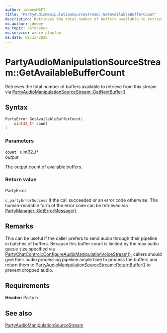 ```yaml
---
author: jdeweyMSFT
title: "PartyAudioManipulationSourceStream::GetAvailableBufferCount"
description: Retrieves the total number of buffers available to retrieve from this stream via [PartyAudioManipulationSourceStream::GetNextBuffer()](partyaudiomanipulationsourcestream_getnextbuffer.md).
ms.author: jdewey
ms.topic: reference
ms.service: azure-playfab
ms.date: 02/13/2020
---
```


# PartyAudioManipulationSourceStream::GetAvailableBufferCount  

Retrieves the total number of buffers available to retrieve from this stream via [PartyAudioManipulationSourceStream::GetNextBuffer()](partyaudiomanipulationsourcestream_getnextbuffer.md).  

## Syntax  
  
```cpp
PartyError GetAvailableBufferCount(  
    uint32_t* count  
)  
```  
  
### Parameters  
  
**`count`** &nbsp; uint32_t*  
*output*  
  
The output count of available buffers.  
  
  
### Return value  
PartyError
  
```c_partyErrorSuccess``` if the call succeeded or an error code otherwise. The human-readable form of the error code can be retrieved via [PartyManager::GetErrorMessage()](../../PartyManager/methods/partymanager_geterrormessage.md).
  
## Remarks  
  
This can be useful if the caller prefers to send audio through their pipeline in batches of buffers. Because this buffer count is limited by the max audio queue size specified via [PartyChatControl::ConfigureAudioManipulationVoiceStream()](../../PartyChatControl/methods/partychatcontrol_configureaudiomanipulationvoicestream.md), callers should give their audio processing pipeline ample time to process the buffers and return them to [PartyAudioManipulationSourceStream::ReturnBuffer()](partyaudiomanipulationsourcestream_returnbuffer.md) to prevent dropped audio.
  
## Requirements  
  
**Header:** Party.h
  
## See also  
[PartyAudioManipulationSourceStream](../partyaudiomanipulationsourcestream.md)  

  
  
